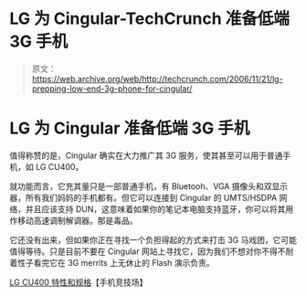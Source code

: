 # LG 为 Cingular-TechCrunch 准备低端 3G 手机

> 原文：<https://web.archive.org/web/http://techcrunch.com/2006/11/21/lg-prepping-low-end-3g-phone-for-cingular/>

# LG 为 Cingular 准备低端 3G 手机

值得称赞的是，Cingular 确实在大力推广其 3G 服务，使其甚至可以用于普通手机，如 LG CU400。

就功能而言，它充其量只是一部普通手机，有 Bluetooh、VGA 摄像头和双显示器，所有我们妈妈的手机都有。但它可以连接到 Cingular 的 UMTS/HSDPA 网络，并且应该支持 DUN，这意味着如果你的笔记本电脑支持蓝牙，你可以将其用作移动高速调制解调器。那是毒品。

它还没有出来，但如果你正在寻找一个负担得起的方式来打击 3G 马戏团，它可能值得等待。只是目前不要在 Cingular 网站上寻找它，因为我们不想对你不得不耐着性子看完它在 3G merrits 上无休止的 Flash 演示负责。

[LG CU400 特性和规格](https://web.archive.org/web/20210417124116/http://www.phonearena.com/htmls/LG-CU400-phone-p_1707.html)【手机竞技场】
